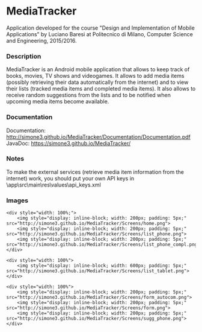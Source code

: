 # MediaTracker

Application developed for the course "Design and Implementation of Mobile Applications" by Luciano Baresi at Politecnico di Milano, Computer Science and Engineering, 2015/2016.

### Description
MediaTracker is an Android mobile application that allows to keep track of books, movies, TV shows and videogames. It allows to add media items (possibly retrieving their data automatically from the internet) and to view their lists (tracked media items and completed media items). It also allows to receive random suggestions from the lists and to be notified when upcoming media items become available.

### Documentation
Documentation: http://simone3.github.io/MediaTracker/Documentation/Documentation.pdf
JavaDoc: https://simone3.github.io/MediaTracker/

### Notes
To make the external services (retrieve media item information from the internet) work, you should put your own API keys in \app\src\main\res\values\api_keys.xml

### Images
<div class="imgs">

	<div style="width: 100%;">
		<img style="display: inline-block; width: 200px; padding: 5px;" src="http://simone3.github.io/MediaTracker/Screens/home.png">
		<img style="display: inline-block; width: 200px; padding: 5px;" src="http://simone3.github.io/MediaTracker/Screens/list_phone.png">
		<img style="display: inline-block; width: 200px; padding: 5px;" src="http://simone3.github.io/MediaTracker/Screens/list_phone_compl.png">
	</div>
	
	<div style="width: 100%">
		<img style="display: inline-block; width: 600px; padding: 5px;" src="http://simone3.github.io/MediaTracker/Screens/list_tablet.png">
	</div>
	
	<div style="width: 100%">
		<img style="display: inline-block; width: 200px; padding: 5px;" src="http://simone3.github.io/MediaTracker/Screens/form_autocom.png">
		<img style="display: inline-block; width: 200px; padding: 5px;" src="http://simone3.github.io/MediaTracker/Screens/form.png">
		<img style="display: inline-block; width: 200px; padding: 5px;" src="http://simone3.github.io/MediaTracker/Screens/sugg_phone.png">
	</div>
	
</div>
